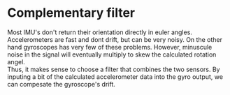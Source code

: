 # Complementary filter

Most IMU's don't return their orientation directly in euler angles. Accelerometers are fast and dont drift, but can be very noisy. On the other hand gyroscopes has very few of these problems. However, minuscule noise in the signal will eventually multiply to skew the calculated rotation angel. \
Thus, it makes sense to choose a filter that combines the two sensors. By inputing a bit of the calculated accelerometer data into the gyro output, we can compesate the gyroscope's drift.

